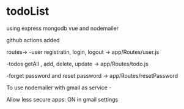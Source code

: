 # todoList
using express mongodb vue and nodemailer

github actions added

routes->
  -user registratin, login, logout -> app/Routes/user.js

  -todos getAll , add, delete, update -> app/Routes/todo.js

  -forget password and reset password -> app/Routes/resetPassword
  
To use nodemailer with gmail as service -

  Allow less secure apps: ON in gmail settings



